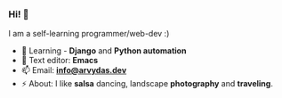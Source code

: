 ### Hi! 👋

I am a self-learning programmer/web-dev :)

- 🌱 Learning - **Django** and **Python automation**
- 💬 Text editor:  **Emacs**
- 📫 Email: **info@arvydas.dev**
- ⚡ About: I like **salsa** dancing, landscape **photography** and **traveling**.
